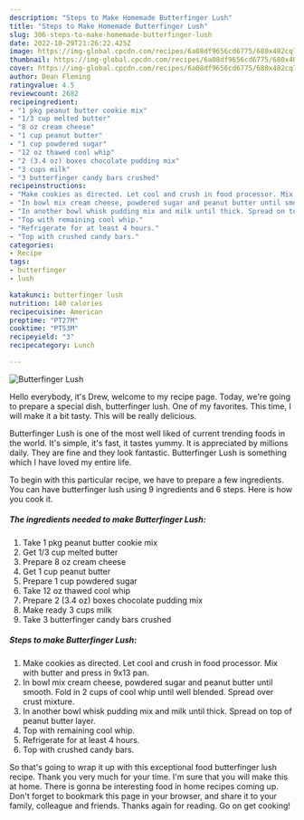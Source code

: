 ```yaml
---
description: "Steps to Make Homemade Butterfinger Lush"
title: "Steps to Make Homemade Butterfinger Lush"
slug: 306-steps-to-make-homemade-butterfinger-lush
date: 2022-10-29T21:26:22.425Z
image: https://img-global.cpcdn.com/recipes/6a08df9656cd6775/680x482cq70/butterfinger-lush-recipe-main-photo.jpg
thumbnail: https://img-global.cpcdn.com/recipes/6a08df9656cd6775/680x482cq70/butterfinger-lush-recipe-main-photo.jpg
cover: https://img-global.cpcdn.com/recipes/6a08df9656cd6775/680x482cq70/butterfinger-lush-recipe-main-photo.jpg
author: Dean Fleming
ratingvalue: 4.5
reviewcount: 2682
recipeingredient:
- "1 pkg peanut butter cookie mix"
- "1/3 cup melted butter"
- "8 oz cream cheese"
- "1 cup peanut butter"
- "1 cup powdered sugar"
- "12 oz thawed cool whip"
- "2 (3.4 oz) boxes chocolate pudding mix"
- "3 cups milk"
- "3 butterfinger candy bars crushed"
recipeinstructions:
- "Make cookies as directed. Let cool and crush in food processor. Mix with butter and press in 9x13 pan."
- "In bowl mix cream cheese, powdered sugar and peanut butter until smooth. Fold in 2 cups of cool whip until well blended. Spread over crust mixture."
- "In another bowl whisk pudding mix and milk until thick. Spread on top of peanut butter layer."
- "Top with remaining cool whip."
- "Refrigerate for at least 4 hours."
- "Top with crushed candy bars."
categories:
- Recipe
tags:
- butterfinger
- lush

katakunci: butterfinger lush 
nutrition: 140 calories
recipecuisine: American
preptime: "PT27M"
cooktime: "PT53M"
recipeyield: "3"
recipecategory: Lunch

---
```



![Butterfinger Lush](https://img-global.cpcdn.com/recipes/6a08df9656cd6775/680x482cq70/butterfinger-lush-recipe-main-photo.jpg)

Hello everybody, it's Drew, welcome to my recipe page. Today, we're going to prepare a special dish, butterfinger lush. One of my favorites. This time, I will make it a bit tasty. This will be really delicious.

Butterfinger Lush is one of the most well liked of current trending foods in the world. It's simple, it's fast, it tastes yummy. It is appreciated by millions daily. They are fine and they look fantastic. Butterfinger Lush is something which I have loved my entire life.




To begin with this particular recipe, we have to prepare a few ingredients. You can have butterfinger lush using 9 ingredients and 6 steps. Here is how you cook it.

<!--inarticleads1-->

##### The ingredients needed to make Butterfinger Lush:

1. Take 1 pkg peanut butter cookie mix
1. Get 1/3 cup melted butter
1. Prepare 8 oz cream cheese
1. Get 1 cup peanut butter
1. Prepare 1 cup powdered sugar
1. Take 12 oz thawed cool whip
1. Prepare 2 (3.4 oz) boxes chocolate pudding mix
1. Make ready 3 cups milk
1. Take 3 butterfinger candy bars crushed




<!--inarticleads2-->

##### Steps to make Butterfinger Lush:

1. Make cookies as directed. Let cool and crush in food processor. Mix with butter and press in 9x13 pan.
1. In bowl mix cream cheese, powdered sugar and peanut butter until smooth. Fold in 2 cups of cool whip until well blended. Spread over crust mixture.
1. In another bowl whisk pudding mix and milk until thick. Spread on top of peanut butter layer.
1. Top with remaining cool whip.
1. Refrigerate for at least 4 hours.
1. Top with crushed candy bars.




So that's going to wrap it up with this exceptional food butterfinger lush recipe. Thank you very much for your time. I'm sure that you will make this at home. There is gonna be interesting food in home recipes coming up. Don't forget to bookmark this page in your browser, and share it to your family, colleague and friends. Thanks again for reading. Go on get cooking!

